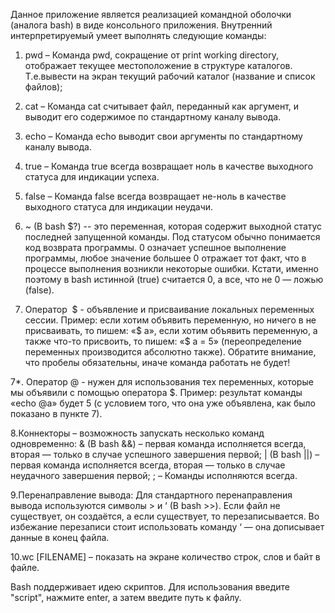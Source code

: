 Данное приложение является реализацией командной оболочки (аналога bash) в виде консольного приложения. Внутренний интерпретируемый умеет выполнять следующие команды:

1. pwd – Команда pwd, сокращение от print working directory, отображает текущее местоположение в структуре каталогов. Т.е.вывести на экран текущий рабочий каталог (название и список файлов);

2. cat – Команда cat считывает файл, переданный как аргумент, и выводит его содержимое по стандартному каналу вывода.

3. echo – Команда echo выводит свои аргументы по стандартному каналу вывода.

4. true – Команда true всегда возвращает ноль в качестве выходного статуса для индикации успеха.

5. false – Команда false всегда возвращает не-ноль в качестве выходного статуса для индикации неудачи.

6. ~ (В bash $?) -- это переменная, которая содержит выходной статус последней запущенной команды. Под статусом обычно понимается код возврата программы. 0 означает успешное выполнение программы, любое значение большее 0 отражает тот факт, что в процессе выполнения возникли некоторые ошибки. Кстати, именно поэтому в bash истинной (true) считается 0, а все, что не 0 — ложью (false).

7. Оператор  $ - объявление и присваивание локальных переменных сессии.
Пример: если хотим объявить переменную, но ничего в не присваивать, то пишем: «$ a», если хотим объявить переменную, а также что-то присвоить, то пишем: «$ a = 5» (переопределение переменных производится абсолютно также). Обратите внимание, что пробелы 		обязательны, иначе команда работать не будет!

7*. Оператор @ - нужен для использования тех переменных, которые мы объявили с помощью оператора $. Пример: результат команды «echo @a» будет 5 (с условием того, что она уже объявлена, как было показано в пункте 7).

8.Коннекторы – возможность запускать несколько команд одновременно:
& (В bash &&) – первая команда исполняется всегда, вторая — только в случае успешного завершения первой;
| (В bash ||) – первая команда исполняется всегда, вторая — только в случае неудачного завершения первой;
; – Команды исполняются всегда.

9.Перенаправление вывода:
Для стандартного перенаправления вывода используются символы > и ‘ (В bash >>). Если файл не существует, он создаётся, а если существует, то перезаписывается. Во избежание перезаписи стоит использовать команду ‘ — она дописывает данные в конец файла.

10.wc [FILENAME] – показать на экране количество строк, слов и байт в файле.

Bash поддерживает идею скриптов. Для использования введите "script", нажмите enter, а затем введите путь к файлу.
